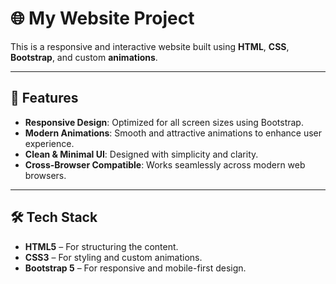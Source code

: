 # 🌐 My Website Project  

This is a responsive and interactive website built using **HTML**, **CSS**, **Bootstrap**, and custom **animations**.  

---

## 🚀 Features  
- **Responsive Design**: Optimized for all screen sizes using Bootstrap.  
- **Modern Animations**: Smooth and attractive animations to enhance user experience.  
- **Clean & Minimal UI**: Designed with simplicity and clarity.  
- **Cross-Browser Compatible**: Works seamlessly across modern web browsers.  

---

## 🛠️ Tech Stack  
- **HTML5** – For structuring the content.  
- **CSS3** – For styling and custom animations.  
- **Bootstrap 5** – For responsive and mobile-first design.  
